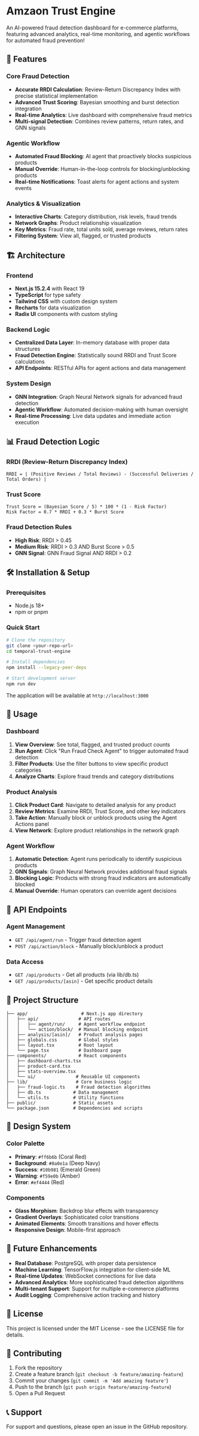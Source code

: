 # Amzaon Trust Engine

An AI-powered fraud detection dashboard for e-commerce platforms, featuring advanced analytics, real-time monitoring, and agentic workflows for automated fraud prevention!

## 🚀 Features

### Core Fraud Detection
- **Accurate RRDI Calculation**: Review-Return Discrepancy Index with precise statistical implementation
- **Advanced Trust Scoring**: Bayesian smoothing and burst detection integration
- **Real-time Analytics**: Live dashboard with comprehensive fraud metrics
- **Multi-signal Detection**: Combines review patterns, return rates, and GNN signals

### Agentic Workflow
- **Automated Fraud Blocking**: AI agent that proactively blocks suspicious products
- **Manual Override**: Human-in-the-loop controls for blocking/unblocking products
- **Real-time Notifications**: Toast alerts for agent actions and system events

### Analytics & Visualization
- **Interactive Charts**: Category distribution, risk levels, fraud trends
- **Network Graphs**: Product relationship visualization
- **Key Metrics**: Fraud rate, total units sold, average reviews, return rates
- **Filtering System**: View all, flagged, or trusted products

## 🏗️ Architecture

### Frontend
- **Next.js 15.2.4** with React 19
- **TypeScript** for type safety
- **Tailwind CSS** with custom design system
- **Recharts** for data visualization
- **Radix UI** components with custom styling

### Backend Logic
- **Centralized Data Layer**: In-memory database with proper data structures
- **Fraud Detection Engine**: Statistically sound RRDI and Trust Score calculations
- **API Endpoints**: RESTful APIs for agent actions and data management

### System Design
- **GNN Integration**: Graph Neural Network signals for advanced fraud detection
- **Agentic Workflow**: Automated decision-making with human oversight
- **Real-time Processing**: Live data updates and immediate action execution

## 📊 Fraud Detection Logic

### RRDI (Review-Return Discrepancy Index)
```
RRDI = | (Positive Reviews / Total Reviews) - (Successful Deliveries / Total Orders) |
```

### Trust Score
```
Trust Score = (Bayesian Score / 5) * 100 * (1 - Risk Factor)
Risk Factor = 0.7 * RRDI + 0.3 * Burst Score
```

### Fraud Detection Rules
- **High Risk**: RRDI > 0.45
- **Medium Risk**: RRDI > 0.3 AND Burst Score > 0.5
- **GNN Signal**: GNN Fraud Signal AND RRDI > 0.2

## 🛠️ Installation & Setup

### Prerequisites
- Node.js 18+ 
- npm or pnpm

### Quick Start
```bash
# Clone the repository
git clone <your-repo-url>
cd temporal-trust-engine

# Install dependencies
npm install --legacy-peer-deps

# Start development server
npm run dev
```

The application will be available at `http://localhost:3000`

## 🎯 Usage

### Dashboard
1. **View Overview**: See total, flagged, and trusted product counts
2. **Run Agent**: Click "Run Fraud Check Agent" to trigger automated fraud detection
3. **Filter Products**: Use the filter buttons to view specific product categories
4. **Analyze Charts**: Explore fraud trends and category distributions

### Product Analysis
1. **Click Product Card**: Navigate to detailed analysis for any product
2. **Review Metrics**: Examine RRDI, Trust Score, and other key indicators
3. **Take Action**: Manually block or unblock products using the Agent Actions panel
4. **View Network**: Explore product relationships in the network graph

### Agent Workflow
1. **Automatic Detection**: Agent runs periodically to identify suspicious products
2. **GNN Signals**: Graph Neural Network provides additional fraud signals
3. **Blocking Logic**: Products with strong fraud indicators are automatically blocked
4. **Manual Override**: Human operators can override agent decisions

## 🔧 API Endpoints

### Agent Management
- `GET /api/agent/run` - Trigger fraud detection agent
- `POST /api/action/block` - Manually block/unblock a product

### Data Access
- `GET /api/products` - Get all products (via lib/db.ts)
- `GET /api/products/[asin]` - Get specific product details

## 📁 Project Structure

```
├── app/                    # Next.js app directory
│   ├── api/               # API routes
│   │   ├── agent/run/     # Agent workflow endpoint
│   │   └── action/block/  # Manual blocking endpoint
│   ├── analysis/[asin]/   # Product analysis pages
│   ├── globals.css        # Global styles
│   ├── layout.tsx         # Root layout
│   └── page.tsx           # Dashboard page
├── components/            # React components
│   ├── dashboard-charts.tsx
│   ├── product-card.tsx
│   ├── stats-overview.tsx
│   └── ui/               # Reusable UI components
├── lib/                  # Core business logic
│   ├── fraud-logic.ts    # Fraud detection algorithms
│   ├── db.ts            # Data management
│   └── utils.ts         # Utility functions
├── public/              # Static assets
└── package.json         # Dependencies and scripts
```

## 🎨 Design System

### Color Palette
- **Primary**: `#ff6b6b` (Coral Red)
- **Background**: `#0a0e1a` (Deep Navy)
- **Success**: `#10b981` (Emerald Green)
- **Warning**: `#f59e0b` (Amber)
- **Error**: `#ef4444` (Red)

### Components
- **Glass Morphism**: Backdrop blur effects with transparency
- **Gradient Overlays**: Sophisticated color transitions
- **Animated Elements**: Smooth transitions and hover effects
- **Responsive Design**: Mobile-first approach

## 🔮 Future Enhancements

- **Real Database**: PostgreSQL with proper data persistence
- **Machine Learning**: TensorFlow.js integration for client-side ML
- **Real-time Updates**: WebSocket connections for live data
- **Advanced Analytics**: More sophisticated fraud detection algorithms
- **Multi-tenant Support**: Support for multiple e-commerce platforms
- **Audit Logging**: Comprehensive action tracking and history

## 📄 License

This project is licensed under the MIT License - see the LICENSE file for details.

## 🤝 Contributing

1. Fork the repository
2. Create a feature branch (`git checkout -b feature/amazing-feature`)
3. Commit your changes (`git commit -m 'Add amazing feature'`)
4. Push to the branch (`git push origin feature/amazing-feature`)
5. Open a Pull Request

## 📞 Support

For support and questions, please open an issue in the GitHub repository. 
